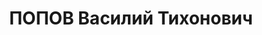 ---
title: ПОПОВ Василий Тихонович
description: '1886 г.р., Воронежская обл., слобода Казинка, русский, прож.: г. Москва.
  Работал: постоянный представитель Чел. Облисполкома в Москве, представитель. Арестован
  03.06.1937. Осужден 28.12.1937, ВМН. Расстрелян 28.12.1937'
---